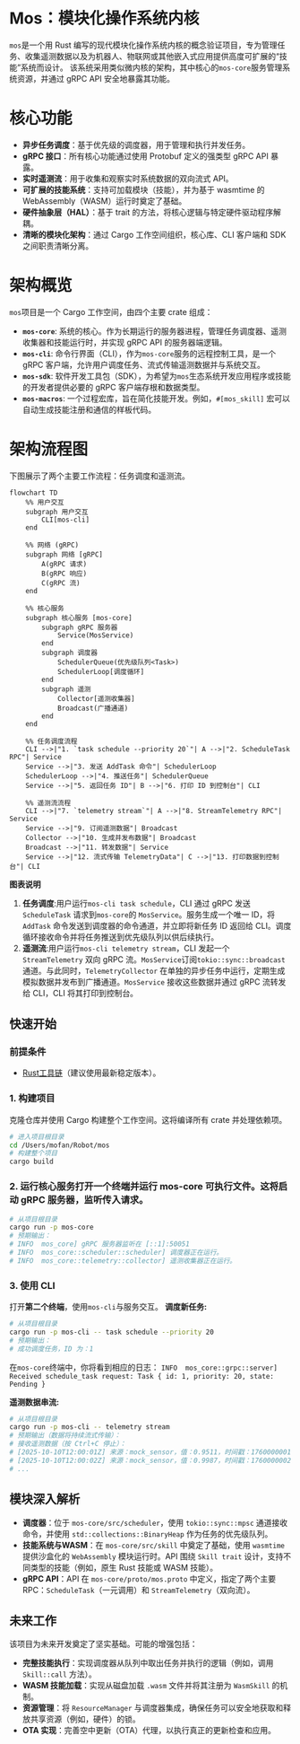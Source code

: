 # Mos：模块化操作系统内核

`mos`是一个用 Rust 编写的现代模块化操作系统内核的概念验证项目，专为管理任务、收集遥测数据以及为机器人、物联网或其他嵌入式应用提供高度可扩展的“技能”系统而设计。
该系统采用类似微内核的架构，其中核心的`mos-core`服务管理系统资源，并通过 gRPC API 安全地暴露其功能。

# 核心功能
- **异步任务调度**：基于优先级的调度器，用于管理和执行并发任务。
- **gRPC 接口**：所有核心功能通过使用 Protobuf 定义的强类型 gRPC API 暴露。
- **实时遥测流**：用于收集和观察实时系统数据的双向流式 API。
- **可扩展的技能系统**：支持可加载模块（技能），并为基于 wasmtime 的 WebAssembly（WASM）运行时奠定了基础。
- **硬件抽象层（HAL）**：基于 trait 的方法，将核心逻辑与特定硬件驱动程序解耦。
- **清晰的模块化架构**：通过 Cargo 工作空间组织，核心库、CLI 客户端和 SDK 之间职责清晰分离。

# 架构概览
`mos`项目是一个 Cargo 工作空间，由四个主要 crate 组成：
- **`mos-core`**: 系统的核心。作为长期运行的服务器进程，管理任务调度器、遥测收集器和技能运行时，并实现 gRPC API 的服务器端逻辑。
- **`mos-cli`**: 命令行界面（CLI），作为`mos-core`服务的远程控制工具，是一个 gRPC 客户端，允许用户调度任务、流式传输遥测数据并与系统交互。
- **`mos-sdk`**: 软件开发工具包（SDK），为希望为`mos`生态系统开发应用程序或技能的开发者提供必要的 gRPC 客户端存根和数据类型。
- **`mos-macros`**: 一个过程宏库，旨在简化技能开发。例如，`#[mos_skill]` 宏可以自动生成技能注册和通信的样板代码。

# 架构流程图
下图展示了两个主要工作流程：任务调度和遥测流。
```mermaid
flowchart TD
    %% 用户交互
    subgraph 用户交互
        CLI[mos-cli]
    end

    %% 网络 (gRPC)
    subgraph 网络 [gRPC]
        A(gRPC 请求)
        B(gRPC 响应)
        C(gRPC 流)
    end

    %% 核心服务
    subgraph 核心服务 [mos-core]
        subgraph gRPC 服务器
            Service(MosService)
        end
        subgraph 调度器
            SchedulerQueue(优先级队列<Task>)
            SchedulerLoop[调度循环]
        end
        subgraph 遥测
            Collector[遥测收集器]
            Broadcast(广播通道)
        end
    end

    %% 任务调度流程
    CLI -->|"1. `task schedule --priority 20`"| A -->|"2. ScheduleTask RPC"| Service
    Service -->|"3. 发送 AddTask 命令"| SchedulerLoop
    SchedulerLoop -->|"4. 推送任务"| SchedulerQueue
    Service -->|"5. 返回任务 ID"| B -->|"6. 打印 ID 到控制台"| CLI

    %% 遥测流流程
    CLI -->|"7. `telemetry stream`"| A -->|"8. StreamTelemetry RPC"| Service
    Service -->|"9. 订阅遥测数据"| Broadcast
    Collector -->|"10. 生成并发布数据"| Broadcast
    Broadcast -->|"11. 转发数据"| Service
    Service -->|"12. 流式传输 TelemetryData"| C -->|"13. 打印数据到控制台"| CLI
```
**图表说明**
1.  **任务调度**:用户运行`mos-cli task schedule`，CLI 通过 gRPC 发送 `ScheduleTask` 请求到`mos-core`的 `MosService`。服务生成一个唯一 ID，将 `AddTask` 命令发送到调度器的命令通道，并立即将新任务 ID 返回给 CLI。调度循环接收命令并将任务推送到优先级队列以供后续执行。
2.  **遥测流**:用户运行`mos-cli telemetry stream`，CLI 发起一个 `StreamTelemetry` 双向 gRPC 流。`MosService`订阅`tokio::sync::broadcast`通道。与此同时，`TelemetryCollector` 在单独的异步任务中运行，定期生成模拟数据并发布到广播通道。`MosService` 接收这些数据并通过 gRPC 流转发给 CLI，CLI 将其打印到控制台。

## 快速开始
### 前提条件
- [Rust工具链](https://www.rust-lang.org/tools/install)（建议使用最新稳定版本）。

### 1. 构建项目
克隆仓库并使用 Cargo 构建整个工作空间。这将编译所有 crate 并处理依赖项。
```bash
# 进入项目根目录
cd /Users/mofan/Robot/mos
# 构建整个项目
cargo build
```

### 2. 运行核心服务打开一个终端并运行 mos-core 可执行文件。这将启动 gRPC 服务器，监听传入请求。
```bash
# 从项目根目录
cargo run -p mos-core
# 预期输出：
# INFO  mos_core] gRPC 服务器监听在 [::1]:50051
# INFO  mos_core::scheduler::scheduler] 调度器正在运行。
# INFO  mos_core::telemetry::collector] 遥测收集器正在运行。
```
### 3. 使用 CLI
打开**第二个终端**，使用`mos-cli`与服务交互。
**调度新任务:**
```bash
# 从项目根目录
cargo run -p mos-cli -- task schedule --priority 20
# 预期输出：
# 成功调度任务，ID 为：1
```
在`mos-core`终端中，你将看到相应的日志：
`INFO  mos_core::grpc::server] Received schedule_task request: Task { id: 1, priority: 20, state: Pending }`

**遥测数据串流:**
```bash
# 从项目根目录
cargo run -p mos-cli -- telemetry stream
# 预期输出（数据将持续流式传输）：
# 接收遥测数据（按 Ctrl+C 停止）：
# [2025-10-10T12:00:01Z] 来源：mock_sensor，值：0.9511，时间戳：1760000001
# [2025-10-10T12:00:02Z] 来源：mock_sensor，值：0.9987，时间戳：1760000002
# ...
```

## 模块深入解析
- **调度器**：位于 `mos-core/src/scheduler`，使用 `tokio::sync::mpsc` 通道接收命令，并使用 `std::collections::BinaryHeap` 作为任务的优先级队列。
- **技能系统与WASM**：在 `mos-core/src/skill` 中奠定了基础，使用 `wasmtime` 提供沙盒化的 `WebAssembly` 模块运行时。API 围绕 `Skill trait` 设计，支持不同类型的技能（例如，原生 Rust 技能或 WASM 技能）。
- **gRPC API**：API 在 `mos-core/proto/mos.proto` 中定义，指定了两个主要 RPC：`ScheduleTask`（一元调用）和 `StreamTelemetry`（双向流）。

## 未来工作
该项目为未来开发奠定了坚实基础。可能的增强包括：
- **完整技能执行**：实现调度器从队列中取出任务并执行的逻辑（例如，调用 `Skill::call` 方法）。
- **WASM 技能加载**：实现从磁盘加载 `.wasm` 文件并将其注册为 `WasmSkill` 的机制。
- **资源管理**：将 `ResourceManager` 与调度器集成，确保任务可以安全地获取和释放共享资源（例如，硬件）的锁。
- **OTA 实现**：完善空中更新（OTA）代理，以执行真正的更新检查和应用。

